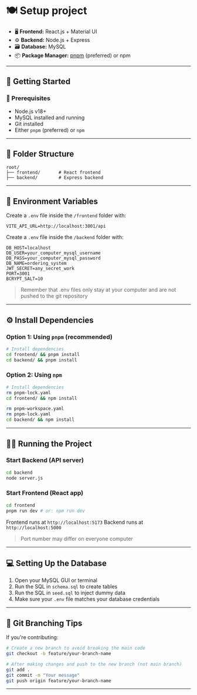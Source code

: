# 🍽️ Setup project

- 🖥️ **Frontend:** React.js + Material UI
- ⚙️ **Backend:** Node.js + Express
- 🗃️ **Database:** MySQL
- 📦 **Package Manager:** [pnpm](https://pnpm.io/) (preferred) or npm

---

## 🚀 Getting Started

### 🔧 Prerequisites

- Node.js v18+
- MySQL installed and running
- Git installed
- Either `pnpm` (preferred) or `npm`

---

## 📁 Folder Structure

```
root/
├── frontend/       # React frontend
├── backend/        # Express backend
```

---

## 🔐 Environment Variables

Create a `.env` file inside the `/frontend` folder with:

```
VITE_API_URL=http://localhost:3001/api
```

Create a `.env` file inside the `/backend` folder with:

```
DB_HOST=localhost
DB_USER=your_computer_mysql_username
DB_PASS=your_computer_mysql_password
DB_NAME=ordering_system
JWT_SECRET=any_secret_work
PORT=3001
BCRYPT_SALT=10
```

> Remember that .env files only stay at your computer and are not pushed to the git repository

---

## ⚙️ Install Dependencies

### Option 1: Using `pnpm` (recommended)

```bash
# Install dependencies
cd frontend/ && pnpm install
cd backend/ && pnpm install
```

### Option 2: Using `npm`

```bash
# Install dependencies
rm pnpm-lock.yaml
cd frontend/ && npm install

rm pnpm-workspace.yaml
rm pnpm-lock.yaml
cd backend/ && npm install
```

---

## 🏃‍♂️ Running the Project

### Start Backend (API server)

```bash
cd backend
node server.js
```

### Start Frontend (React app)

```bash
cd frontend
pnpm run dev # or: npm run dev
```

Frontend runs at `http://localhost:5173`
Backend runs at `http://localhost:5000`

> Port number may differ on everyone computer

---

## 💻 Setting Up the Database

1. Open your MySQL GUI or terminal
2. Run the SQL in `schema.sql` to create tables
3. Run the SQL in `seed.sql` to inject dummy data
4. Make sure your `.env` file matches your database credentials

---

## 🔄 Git Branching Tips

If you're contributing:

```bash
# Create a new branch to avoid breaking the main code
git checkout -b feature/your-branch-name

# After making changes and push to the new branch (not main branch)
git add .
git commit -m "Your message"
git push origin feature/your-branch-name
```

---

